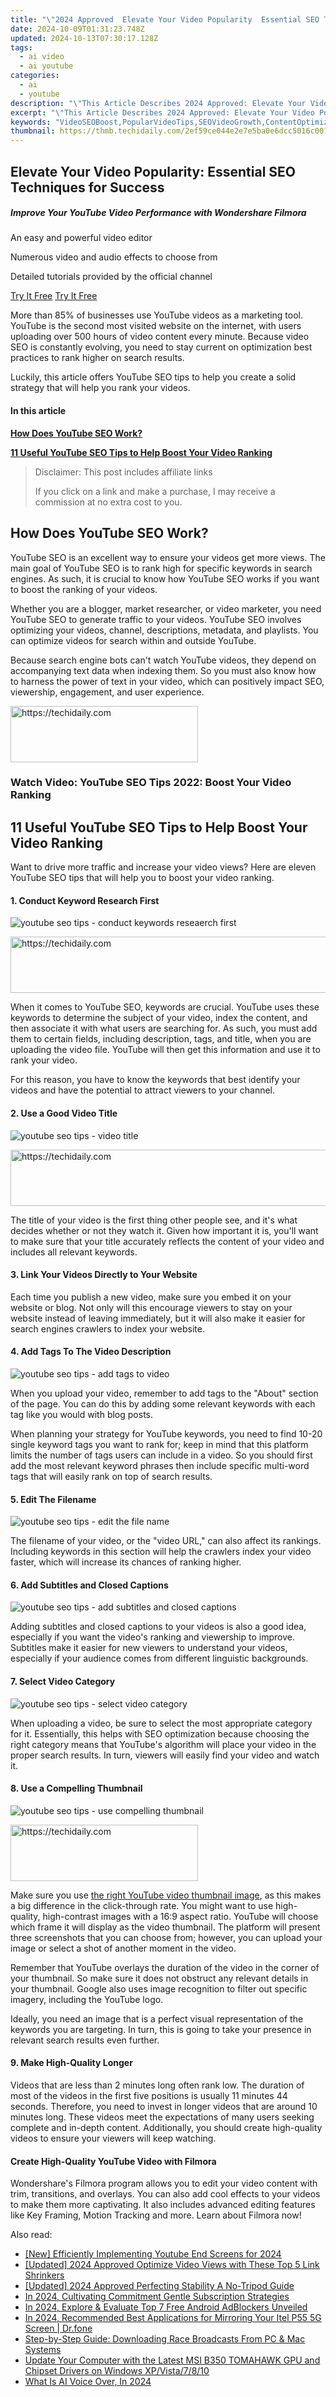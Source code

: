 ```yaml
---
title: "\"2024 Approved  Elevate Your Video Popularity  Essential SEO Techniques for Success\""
date: 2024-10-09T01:31:23.748Z
updated: 2024-10-13T07:30:17.128Z
tags:
  - ai video
  - ai youtube
categories:
  - ai
  - youtube
description: "\"This Article Describes 2024 Approved: Elevate Your Video Popularity: Essential SEO Techniques for Success\""
excerpt: "\"This Article Describes 2024 Approved: Elevate Your Video Popularity: Essential SEO Techniques for Success\""
keywords: "VideoSEOBoost,PopularVideoTips,SEOVideoGrowth,ContentOptimize,EngageViewers,BoostVideoRanking,SuccessfulVideoSEO"
thumbnail: https://thmb.techidaily.com/2ef59ce044e2e7e5ba0e6dcc5016c001910532c3893cef165601b78313e08b44.jpg
---
```


## Elevate Your Video Popularity: Essential SEO Techniques for Success

##### Improve Your YouTube Video Performance with Wondershare Filmora

An easy and powerful video editor

Numerous video and audio effects to choose from

Detailed tutorials provided by the official channel

[Try It Free](https://tools.techidaily.com/wondershare/filmora/download/) [Try It Free](https://tools.techidaily.com/wondershare/filmora/download/)

More than 85% of businesses use YouTube videos as a marketing tool. YouTube is the second most visited website on the internet, with users uploading over 500 hours of video content every minute. Because video SEO is constantly evolving, you need to stay current on optimization best practices to rank higher on search results.

Luckily, this article offers YouTube SEO tips to help you create a solid strategy that will help you rank your videos.

#### In this article

[**How Does YouTube SEO Work?**](#part1)

[**11 Useful YouTube SEO Tips to Help Boost Your Video Ranking**](#part2)

>  Disclaimer: This post includes affiliate links
>
>  If you click on a link and make a purchase, I may receive a commission at no extra cost to you.
>

## How Does YouTube SEO Work?

YouTube SEO is an excellent way to ensure your videos get more views. The main goal of YouTube SEO is to rank high for specific keywords in search engines. As such, it is crucial to know how YouTube SEO works if you want to boost the ranking of your videos.

Whether you are a blogger, market researcher, or video marketer, you need YouTube SEO to generate traffic to your videos. YouTube SEO involves optimizing your videos, channel, descriptions, metadata, and playlists. You can optimize videos for search within and outside YouTube.

Because search engine bots can't watch YouTube videos, they depend on accompanying text data when indexing them. So you must also know how to harness the power of text in your video, which can positively impact SEO, viewership, engagement, and user experience.

<!-- affiliate ads begin -->
<a href="https://aligracehair.sjv.io/c/5597632/1884017/19272" target="_top" id="1884017">
  <img src="//a.impactradius-go.com/display-ad/19272-1884017" border="0" alt="https://techidaily.com" width="300" height="90"/>
</a>
<img height="0" width="0" src="https://aligracehair.sjv.io/i/5597632/1884017/19272" style="position:absolute;visibility:hidden;" border="0" />
<!-- affiliate ads end -->

### Watch Video: YouTube SEO Tips 2022: Boost Your Video Ranking

## 11 Useful YouTube SEO Tips to Help Boost Your Video Ranking

Want to drive more traffic and increase your video views? Here are eleven YouTube SEO tips that will help you to boost your video ranking.

#### 1\. Conduct Keyword Research First

![youtube seo tips - conduct keywords reseaerch first](https://images.wondershare.com/filmora/article-images/2021/youtube-seo-tips-1.png)

<!-- affiliate ads begin -->
<a href="https://appsumo.8odi.net/c/5597632/2043662/7443" target="_top" id="2043662">
  <img src="//a.impactradius-go.com/display-ad/7443-2043662" border="0" alt="https://techidaily.com" width="728" height="90"/>
</a>
<img height="0" width="0" src="https://appsumo.8odi.net/i/5597632/2043662/7443" style="position:absolute;visibility:hidden;" border="0" />
<!-- affiliate ads end -->

When it comes to YouTube SEO, keywords are crucial. YouTube uses these keywords to determine the subject of your video, index the content, and then associate it with what users are searching for. As such, you must add them to certain fields, including description, tags, and title, when you are uploading the video file. YouTube will then get this information and use it to rank your video.

For this reason, you have to know the keywords that best identify your videos and have the potential to attract viewers to your channel.

#### 2\. Use a Good Video Title

![youtube seo tips - video title](https://images.wondershare.com/filmora/article-images/2021/youtube-seo-tips-2.png)

<!-- affiliate ads begin -->
<a href="https://electronicx.pxf.io/c/5597632/1167086/14483" target="_top" id="1167086">
  <img src="//a.impactradius-go.com/display-ad/14483-1167086" border="0" alt="https://techidaily.com" width="728" height="90"/>
</a>
<img height="0" width="0" src="https://electronicx.pxf.io/i/5597632/1167086/14483" style="position:absolute;visibility:hidden;" border="0" />
<!-- affiliate ads end -->

The title of your video is the first thing other people see, and it's what decides whether or not they watch it. Given how important it is, you'll want to make sure that your title accurately reflects the content of your video and includes all relevant keywords.

#### 3\. Link Your Videos Directly to Your Website

Each time you publish a new video, make sure you embed it on your website or blog. Not only will this encourage viewers to stay on your website instead of leaving immediately, but it will also make it easier for search engines crawlers to index your website.

#### 4\. Add Tags To The Video Description

![youtube seo tips - add tags to video](https://images.wondershare.com/filmora/article-images/2021/youtube-seo-tips-3.png)

When you upload your video, remember to add tags to the "About" section of the page. You can do this by adding some relevant keywords with each tag like you would with blog posts.

When planning your strategy for YouTube keywords, you need to find 10-20 single keyword tags you want to rank for; keep in mind that this platform limits the number of tags users can include in a video. So you should first add the most relevant keyword phrases then include specific multi-word tags that will easily rank on top of search results.

#### 5\. Edit The Filename

![youtube seo tips - edit the file name](https://images.wondershare.com/filmora/article-images/2021/youtube-seo-tips-4.png)

The filename of your video, or the "video URL," can also affect its rankings. Including keywords in this section will help the crawlers index your video faster, which will increase its chances of ranking higher.

#### 6\. Add Subtitles and Closed Captions

![youtube seo tips - add subtitles and closed captions](https://images.wondershare.com/filmora/article-images/2021/youtube-seo-tips-5.png)

Adding subtitles and closed captions to your videos is also a good idea, especially if you want the video's ranking and viewership to improve. Subtitles make it easier for new viewers to understand your videos, especially if your audience comes from different linguistic backgrounds.

#### 7\. Select Video Category

![youtube seo tips - select video category](https://images.wondershare.com/filmora/article-images/2021/youtube-seo-tips-6.png)

When uploading a video, be sure to select the most appropriate category for it. Essentially, this helps with SEO optimization because choosing the right category means that YouTube's algorithm will place your video in the proper search results. In turn, viewers will easily find your video and watch it.

#### 8\. Use a Compelling Thumbnail

![youtube seo tips - use compelling thumbnail](https://images.wondershare.com/filmora/article-images/2021/youtube-seo-tips-7.png)

<!-- affiliate ads begin -->
<a href="https://aligracehair.sjv.io/c/5597632/2135369/19272" target="_top" id="2135369">
  <img src="//a.impactradius-go.com/display-ad/19272-2135369" border="0" alt="https://techidaily.com" width="300" height="90"/>
</a>
<img height="0" width="0" src="https://aligracehair.sjv.io/i/5597632/2135369/19272" style="position:absolute;visibility:hidden;" border="0" />
<!-- affiliate ads end -->

Make sure you use [the right YouTube video thumbnail image](https://tools.techidaily.com/wondershare/filmora/download/), as this makes a big difference in the click-through rate. You might want to use high-quality, high-contrast images with a 16:9 aspect ratio. YouTube will choose which frame it will display as the video thumbnail. The platform will present three screenshots that you can choose from; however, you can upload your image or select a shot of another moment in the video.

Remember that YouTube overlays the duration of the video in the corner of your thumbnail. So make sure it does not obstruct any relevant details in your thumbnail. Google also uses image recognition to filter out specific imagery, including the YouTube logo.

Ideally, you need an image that is a perfect visual representation of the keywords you are targeting. In turn, this is going to take your presence in relevant search results even further.

#### 9\. Make High-Quality Longer

Videos that are less than 2 minutes long often rank low. The duration of most of the videos in the first five positions is usually 11 minutes 44 seconds. Therefore, you need to invest in longer videos that are around 10 minutes long. These videos meet the expectations of many users seeking complete and in-depth content. Additionally, you should create high-quality videos to ensure your viewers will keep watching.

#### Create High-Quality YouTube Video with Filmora

Wondershare's Filmora program allows you to edit your video content with trim, transitions, and overlays. You can also add cool effects to your videos to make them more captivating. It also includes advanced editing features like Key Framing, Motion Tracking and more. Learn about Filmora now!

<ins class="adsbygoogle"
     style="display:block"
     data-ad-format="autorelaxed"
     data-ad-client="ca-pub-7571918770474297"
     data-ad-slot="1223367746"></ins>

<ins class="adsbygoogle"
     style="display:block"
     data-ad-client="ca-pub-7571918770474297"
     data-ad-slot="8358498916"
     data-ad-format="auto"
     data-full-width-responsive="true"></ins>

<span class="atpl-alsoreadstyle">Also read:</span>
<div><ul>
<li><a href="https://youtube-webster.techidaily.com/fficiently-implementing-youtube-end-screens-for-2024/"><u>[New] Efficiently Implementing Youtube End Screens for 2024</u></a></li>
<li><a href="https://youtube-webster.techidaily.com/ed-2024-approved-optimize-video-views-with-these-top-5-link-shrinkers/"><u>[Updated] 2024 Approved Optimize Video Views with These Top 5 Link Shrinkers</u></a></li>
<li><a href="https://youtube-webster.techidaily.com/ed-2024-approved-perfecting-stability-a-no-tripod-guide/"><u>[Updated] 2024 Approved Perfecting Stability A No-Tripod Guide</u></a></li>
<li><a href="https://youtube-clips.techidaily.com/in-2024-cultivating-commitment-gentle-subscription-strategies/"><u>In 2024, Cultivating Commitment Gentle Subscription Strategies</u></a></li>
<li><a href="https://youtube-webster.techidaily.com/24-explore-and-evaluate-top-7-free-android-adblockers-unveiled/"><u>In 2024, Explore & Evaluate Top 7 Free Android AdBlockers Unveiled</u></a></li>
<li><a href="https://screen-mirror.techidaily.com/in-2024-recommended-best-applications-for-mirroring-your-itel-p55-5g-screen-drfone-by-drfone-android/"><u>In 2024, Recommended Best Applications for Mirroring Your Itel P55 5G Screen | Dr.fone</u></a></li>
<li><a href="https://fox-tips.techidaily.com/step-by-step-guide-downloading-race-broadcasts-from-pc-and-mac-systems/"><u>Step-by-Step Guide: Downloading Race Broadcasts From PC & Mac Systems</u></a></li>
<li><a href="https://win-dash.techidaily.com/update-your-computer-with-the-latest-msi-b350-tomahawk-gpu-and-chipset-drivers-on-windows-xpvista7810/"><u>Update Your Computer with the Latest MSI B350 TOMAHAWK GPU and Chipset Drivers on Windows XP/Vista/7/8/10</u></a></li>
<li><a href="https://ai-topics.techidaily.com/what-is-ai-voice-over-in-2024/"><u>What Is AI Voice Over, In 2024</u></a></li>
</ul></div>

